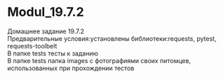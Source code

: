 # Modul_19.7.2  
Домашнее задание 19.7.2  
Предварительные условия:установлены библиотеки:requests, pytest, requests-toolbelt  
В папке tests тесты к заданию  
В папке tests папка images с фотографиями своих питомцев, использованных при прохождении тестов  
